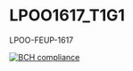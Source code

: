 # LPOO1617_T1G1
LPOO-FEUP-1617

[![BCH compliance](https://bettercodehub.com/edge/badge/ineeve/LPOO1617_T1G11?token=36843941b17e8ecc24892442acc114cfd50ac708)](https://bettercodehub.com/)
